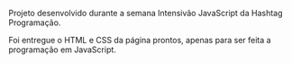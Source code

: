 Projeto desenvolvido durante a semana Intensivão JavaScript da Hashtag Programação.

Foi entregue o HTML e CSS da página prontos, apenas para ser feita a programação em JavaScript.
